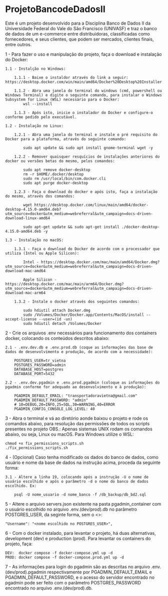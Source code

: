 # ProjetoBancodeDadosII

Este é um projeto desenvolvido para a Disciplina Banco de Dados II da Universidade Federal do Vale do São Francisco (UNIVASF) e traz o banco de dados de um e-commerce entre distribuidoras, classificadas como fornecedores, e seus clientes, que podem ser mercados, clientes finais, entre outros.

1 - Para fazer o uso e manipulação do projeto, faça o download e instalação do Docker:
    
    1.1 - Instalção no Windows:
        
        1.1.1 - Baixe o instaldor através do link a seguir: https://desktop.docker.com/win/main/amd64/Docker%20Desktop%20Installer.exe
        
        1.1.2 - Abra uma janela do terminal do windows (cmd, powershell ou Windows Terminal) e digite o seguinte comando, para instalar o Windows Subsystem for Linux (WSL) necessário para o Docker:
            wsl --install
        
        1.1.3 - Após isto, inicie o instalador do Docker e configure-o conforme pedido pelo executável.
    
    1.2 - Instalação no Linux:

        1.2.1 - Abra uma janela do terminal e instale o pré requisito do Docker para a plataforma, através do seguinte comando:

            sudo apt update && sudo apt install gnome-terminal wget -y

        1.2.2 - Remover quaisquer resquícios de instalações anteriores do docker ou versões betas do mesmo, pelos comandos:

            sudo apt remove docker-desktop
            rm -r $HOME/.docker/desktop
            sudo rm /usr/local/bin/com.docker.cli
            sudo apt purge docker-desktop

        1.2.3 - Faça o download do docker e após isto, faça a instalação do mesmo, através dos comandos:

            wget https://desktop.docker.com/linux/main/amd64/docker-desktop-4.15.0-amd64.deb?utm_source=docker&utm_medium=webreferral&utm_campaign=docs-driven-download-linux-amd64

            sudo apt-get update && sudo apt-get install ./docker-desktop-4.15.0-amd64.deb -y

    1.3 - Instalação no macOS:

        1.3.1 - Faça o download do Docker de acordo com o processador que utiliza (Intel ou Apple Silicon):

            Intel - https://desktop.docker.com/mac/main/amd64/Docker.dmg?utm_source=docker&utm_medium=webreferral&utm_campaign=docs-driven-download-mac-amd64

            Apple Silicon - https://desktop.docker.com/mac/main/arm64/Docker.dmg?utm_source=docker&utm_medium=webreferral&utm_campaign=docs-driven-download-mac-arm64

        1.3.2 - Instale o docker através dos seguintes comandos:

            sudo hdiutil attach Docker.dmg
            sudo /Volumes/Docker/Docker.app/Contents/MacOS/install --accept-license --user=(id -un)
            sudo hdiutil detach /Volumes/Docker

2 - Crie os arquivos .env necessários para funcionamento dos containers docker, colocando os conteúdos descritos abaixo:

    2.1 - .env.dev.db e .env.prod.db (coque as informações das base de dados de desenvolvimento e produção, de acordo com a necessidade):

        POSTGRES_USER=tr_vietna
        POSTGRES_PASSWORD=admin
        DATABASE_HOST=postgres
        DATABASE_PORT=5432

    2.2 - .env.dev.pgadmin e .env.prod.pgadmin (coloque as informações do pgadmin conforme for adequado ao desenvolvimento e à produção):

        PGADMIN_DEFAULT_EMAIL: "transportadoravietna@gmail.com"
        PGADMIN_DEFAULT_PASSWORD: "admin"
        # 10=DEBUG,20=INFO,25=SQL,30=WARNING,40=ERROR
        PGADMIN_CONFIG_CONSOLE_LOG_LEVEL: 40

3 - Abra o terminal e vá ao diretório aonde baixou o projeto e rode os comandos abaixo, para resolução das permissões de todos os scripts presentes no projeto
    OBS.: Apenas sistemas UNIX rodam os comandos abaixo, ou seja, Linux ou macOS. Para Windows utilize o WSL:

    chmod +x fix_permissions_scripts.sh
    ./fix_permissions_scripts.sh

4 - (Opcional) Caso tenha modificado os dados do banco de dados, como usuário e nome da base de dados na instrução acima, proceda da seguinte forma:

    3.1 - Altere a linha 19, colocando após a instrução -U o nome de usuário escolhido e após o parâmetro -d o nome do banco de dados escolhido. Ex:

        psql -U nome_usuario -d nome_banco -f /db_backup/db_bd2.sql


5 - Altere o arquivo servers.json existente na pasta pgadmin_container com o usuário escolhido no arquivo .env.(dev/prod).db no parâmetro POSTGRES_USER, da seginte forma, sem o <>:

    "Username": "<nome escolhido no POSTGRES_USER>",

6 - Com o docker instalado, para levantar o projeto, há duas alternativas, development (dev) e production (prod). Para levantar os containers do projeto, faça:

    DEV:  docker compose -f docker-compose.yml up -d   
    PROD: docker compose -f docker-compose.prod.yml up -d

7 - As informações para login do pgadmin são as descritas no arquivo .env.(dev/prod).pgadmin respectivamente por PGADMIN_DEFAULT_EMAIL e PGADMIN_DEFAULT_PASSWORD, e o acesso do servidor encontrado no pgadmin pode ser feito com o parâmetro POSTGRES_PASSWORD encontrado no arquivo .env.(dev/prod).db.

